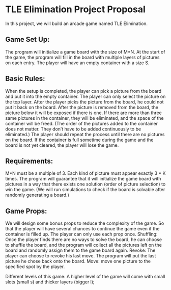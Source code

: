 # TLE Elimination Project Proposal


In this project, we will build an arcade game named TLE Elimination. 

## Game Set Up: 
The program will initialize a game board with the size of M*N. At the start of the game, the program will fill in the board with multiple layers of pictures on each entry. The player will have an empty container with a size S.  

## Basic Rules: 
When the setup is completed, the player can pick a picture from the board and put it into the empty container.
The player can only select the picture on the top layer.
After the player picks the picture from the board, he could not put it back on the board.
After the picture is removed from the board, the picture below it will be exposed if there is one. 
If there are more than three same pictures in the container, they will be eliminated, and the space of the container will be freed. (The order of the pictures added to the container does not matter. They don’t have to be added continuously to be eliminated.)
The player should repeat the process until there are no pictures on the board.
If the container is full sometime during the game and the board is not yet cleared, the player will lose the game.

## Requirements: 
M*N must be a multiple of 3.
Each kind of picture must appear exactly 3 * K times.
The program will guarantee that it will initialize the game board with pictures in a way that there exists one solution (order of picture selection) to win the game.  (We will run simulations to check if the board is solvable after randomly generating a board.)

## Game Props:

We will design some bonus props to reduce the complexity of the game. So that the player will have several chances to continue the game even if the container is filled up. The player can only use each prop once.
Shuffling: Once the player finds there are no ways to solve the board, he can choose to shuffle the board, and the program will collect all the pictures left on the board and randomly assign them to the game board again.
Revoke: The player can choose to revoke his last move. The program will put the last picture he chose back onto the board.
Move: move one picture to the specified spot by the player. 

Different levels of this game: 
A higher level of the game will come with small slots (small s) and thicker layers (bigger l); 


